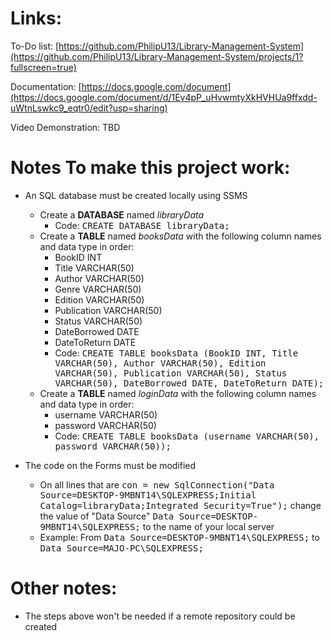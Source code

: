 # Links:

To-Do list: [https://github.com/PhilipU13/Library-Management-System](https://github.com/PhilipU13/Library-Management-System/projects/1?fullscreen=true)

Documentation: [https://docs.google.com/document](https://docs.google.com/document/d/1Ev4pP_uHvwmtyXkHVHUa9ffxdd-uWtnLswkc9_eqtr0/edit?usp=sharing)

Video Demonstration: TBD

# Notes To make this project work: 

* An SQL database must be created locally using SSMS
  * Create a **DATABASE** named *libraryData* 
    * Code: <kbd>CREATE DATABASE libraryData;</kbd>
  * Create a **TABLE** named *booksData* with the following column names and data type in order:
    * BookID INT
    * Title VARCHAR(50)
    * Author VARCHAR(50)
    * Genre VARCHAR(50)
    * Edition VARCHAR(50)
    * Publication VARCHAR(50)
    * Status VARCHAR(50)
    * DateBorrowed DATE
    * DateToReturn DATE </br>
    * Code: <kbd>CREATE TABLE booksData (BookID INT, Title VARCHAR(50), Author VARCHAR(50), Edition VARCHAR(50), Publication VARCHAR(50), Status VARCHAR(50), DateBorrowed DATE, DateToReturn DATE);</kbd>
  * Create a **TABLE** named *loginData* with the following column names and data type in order:
    * username VARCHAR(50)
    * password VARCHAR(50)
    * Code: <kbd>CREATE TABLE booksData (username VARCHAR(50), password VARCHAR(50));</kbd>
  
* The code on the Forms must be modified
  * On all lines that are <kbd>con = new SqlConnection("Data Source=DESKTOP-9MBNT14\\SQLEXPRESS;Initial Catalog=libraryData;Integrated Security=True");</kbd> change the value of "Data Source" <kbd>Data Source=DESKTOP-9MBNT14\\SQLEXPRESS;</kbd> to the name of your local server
  * Example: From <kbd>Data Source=DESKTOP-9MBNT14\\SQLEXPRESS;</kbd> to <kbd>Data Source=MAJO-PC\\SQLEXPRESS;</kbd>
  
# Other notes:

  * The steps above won't be needed if a remote repository could be created
  
